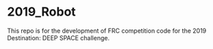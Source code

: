 # 2019_Robot

This repo is for the development of FRC competition code for the 2019 Destination: DEEP SPACE challenge.

